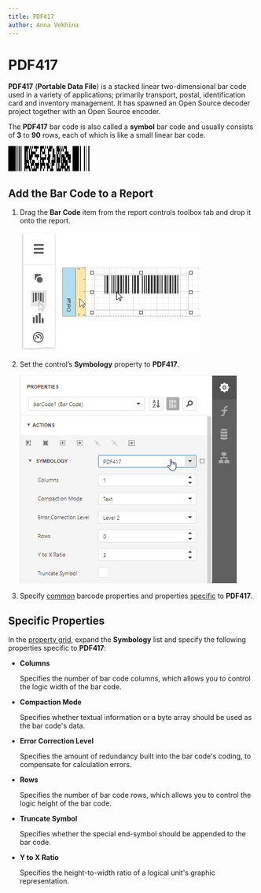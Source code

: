```yaml
---
title: PDF417
author: Anna Vekhina
---
```

# PDF417

**PDF417** (**Portable Data File**) is a stacked linear two-dimensional bar code used in a variety of applications; primarily transport, postal, identification card and inventory management. It has spawned an Open Source decoder project together with an Open Source encoder.

The **PDF417** bar code is also called a **symbol** bar code and usually consists of **3** to **90** rows, each of which is like a small linear bar code.

![](../../../../images/eurd-web-bar-code-pdf417.png)

## Add the Bar Code to a Report

1. Drag the **Bar Code** item from the report controls toolbox tab and drop it onto the report. 

    ![](../../../../images/eurd-web-add-bar-code-to-report.png)

2. Set the control’s **Symbology** property to **PDF417**. 

    ![](../../../../images/pdf417-in-designer.png)

3. Specify [common](add-bar-codes-to-a-report.md) barcode properties and properties [specific](#specific-properties) to **PDF417**.

## Specific Properties

In the [property grid](../../report-designer-tools/ui-panels/properties-panel.md), expand the **Symbology** list and specify the following properties specific to **PDF417**:

* **Columns**

    Specifies the number of bar code columns, which allows you to control the logic width of the bar code.

* **Compaction Mode**

    Specifies whether textual information or a byte array should be used as the bar code's data.

* **Error Correction Level**

    Specifies the amount of redundancy built into the bar code's coding, to compensate for calculation errors.

* **Rows**

    Specifies the number of bar code rows, which allows you to control the logic height of the bar code.

* **Truncate Symbol**

    Specifies whether the special end-symbol should be appended to the bar code.

* **Y to X Ratio**

    Specifies the height-to-width ratio of a logical unit's graphic representation.